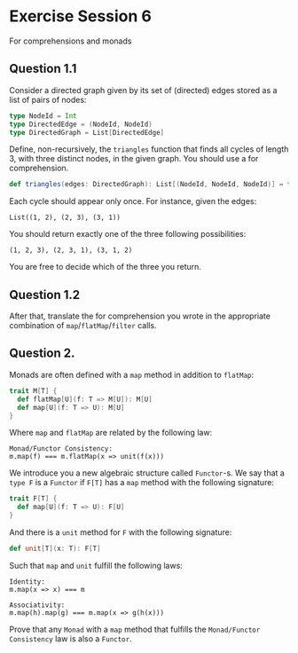 # Exercise Session 6

For comprehensions and monads

## Question 1.1

Consider a directed graph given by its set of (directed) edges stored as a list of pairs of nodes:

```scala
type NodeId = Int
type DirectedEdge = (NodeId, NodeId)
type DirectedGraph = List[DirectedEdge]
```

Define, non-recursively, the `triangles` function that finds all cycles of length 3, with three distinct nodes, in the given graph. You should use a for comprehension.

```scala
def triangles(edges: DirectedGraph): List[(NodeId, NodeId, NodeId)] = for ...
```

Each cycle should appear only once. For instance, given the edges:

```
List((1, 2), (2, 3), (3, 1))
```

You should return exactly one of the three following possibilities:

```
(1, 2, 3), (2, 3, 1), (3, 1, 2)
```

You are free to decide which of the three you return.


## Question 1.2

After that, translate the for comprehension you wrote in the appropriate combination of `map`/`flatMap`/`filter` calls.


## Question 2.

Monads are often defined with a `map` method in addition to `flatMap`:

```scala
trait M[T] {
  def flatMap[U](f: T => M[U]): M[U]
  def map[U](f: T => U): M[U]
}
```

Where `map` and `flatMap` are related by the following law:

```
Monad/Functor Consistency:
m.map(f) === m.flatMap(x => unit(f(x)))
```

We introduce you a new algebraic structure called `Functor`-s. We say that a `type F` is a `Functor` if `F[T]` has a `map` method with the following signature:

```scala
trait F[T] {
  def map[U](f: T => U): F[U]
}
```

And there is a `unit` method for `F` with the following signature:

```scala
def unit[T](x: T): F[T]
```

Such that `map` and `unit` fulfill the following laws:

```
Identity:
m.map(x => x) === m

Associativity:
m.map(h).map(g) === m.map(x => g(h(x)))
```

Prove that any `Monad` with a `map` method that fulfills the `Monad/Functor Consistency` law is also a `Functor`.
